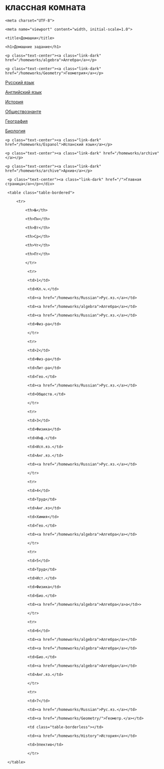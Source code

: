 # классная комната
<!DOCTYPE html>

<html lang="ru">

<head>

    <meta charset="UTF-8">

    <meta name="viewport" content="width, initial-scale=1.0">

    <title>Домашки</title>

<link rel="preconnect" href="https://fonts.googleapis.com"><link rel="preconnect" href="https://fonts.gstatic.com" crossorigin><link href="https://fonts.googleapis.com/css2?family=Ubuntu:wght@300&display=swap" rel="stylesheet">

</head>

<style> @import url('https://fonts.googleapis.com/css2?family=Ubuntu:wght@300&display=swap'); </style>

<link href="https://cdn.jsdelivr.net/npm/bootstrap@5.2.3/dist/css/bootstrap.min.css" rel="stylesheet" integrity="sha384-rbsA2VBKQhggwzxH7pPCaAqO46MgnOM80zW1RWuH61DGLwZJEdK2Kadq2F9CUG65" crossorigin="anonymous">

<style>background: /background.jpg;</style>

<body style="background-image: url(../background.jpg); background-repeat: repeat; background-position:center">

    

    <h1>Домашние задание</h1>

    <p class="text-center"><a class="link-dark" href="/homeworks/algebra">Алгебра</a></p>

    <p class="text-center"><a class="link-dark" href="/homeworks/Geometry">Геометрия</a></p>

<p class="text-center"><a class="link-dark" href="/homeworks/homeworks/Russian">Русский язык</a></p>

<p class="text-center"><a class="link-dark" href="/homeworks/English">Английский язык</a></p>

<p class="text-center"><a class="link-dark" href="/homeworks/History">История</a></p>

<p class="text-center"><a class="link-dark" href="homeworks/Social science/">Обществознанте</a></p>

<p class="text-center"><a class="link-dark" href="/homeworks/Geography">География</a></p>

<p class="text-center"><a class="link-dark" href="/homeworks/Biology">Биология</a></p>

    <p class="text-center"><a class="link-dark" href="/homeworks/Espanol">Испанский язык</a></p>

    <p class="text-center"><a class="link-dark" href="/homeworks/archive"</a></p>

    <p class="text-center"><a class="link-dark" href="/homeworks/archive">Архив</a></p>

     <p class="text-center"><a class="link-dark" href="/">Главная страница</a></p></div>

     <table class="table-bordered">

         <tr>

             <th>№</th>

             <th>Пн</th>

             <th>Вт</th>

             <th>Ср</th>

             <th>Чт</th>

             <th>Пт</th>

             </tr>

              <tr>

              <td>1</td>

              <td>Кл.ч.</td>

              <td><a href="/homeworks/Russian">Рус.яз.</a></td>

              <td><a href="/homeworks/algebra">Алгебра</a></td>

              <td><a href="/homeworks/Russian">Рус.яз.</a></td>

              <td>Физ-ра</td>

              </tr>

              <tr>

              <td>2</td>

              <td>Физ-ра</td>

              <td>Лит-ра</td>

              <td>Гео.</td>

              <td><a href="/homeworks/Russian">Рус.яз.</a></td>

              <td>Обществ.</td>

              </tr> 

              <tr>

              <td>3</td>

              <td>Физика</td>

              <td>Инф.</td>

              <td>Исп.яз.</td>

              <td>Анг.яз.</td>

              <td><a href="/homeworks/Russian">Рус.яз.</a></td>

              </tr>  

              <tr>

              <td>4</td>

              <td>Труд</td>

              <td>Анг.яз</td>

              <td>Химия</td>

              <td>Гео.</td>

              <td><a href="/homeworks/algebra">Алгебра</a></td>

              </tr>  

              <tr>

              <td>5</td>

              <td>Труд</td>

              <td>Ист.</td>

              <td>Физика</td>

              <td>Био.</td>

              <td><a href="/homeworks/algebra">Алгебра</a>а</td>>

              </tr>  

              <tr>

              <td>6</td>

              <td><a href="/homeworks/algebra">Алгебра</a></td>

              <td><a href="/homeworks/algebra">Алгебра</a></td>

              <td>Био.</td>

              <td><a href="/homeworks/algebra">Алгебра</a></td>

              <td>Анг.яз.</td>

              </tr>  

              <tr>

              <td>7</td>

              <td><a href="/homeworks/Russian">Рус.яз.</a></td>

              <td><a href="/homeworks/Geometry/">Геометр.</a></td>

              <td class="table-borderless"></td>

              <td><a href="/homeworks/History">История</a></td>

              <td>Электив</td>

              </tr> 

     </table>

</body>

</html>

